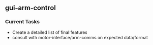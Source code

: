 ## gui-arm-control

### Current Tasks

- Create a detailed list of final features
- consult with motor-interface/arm-comms on expected data/format
